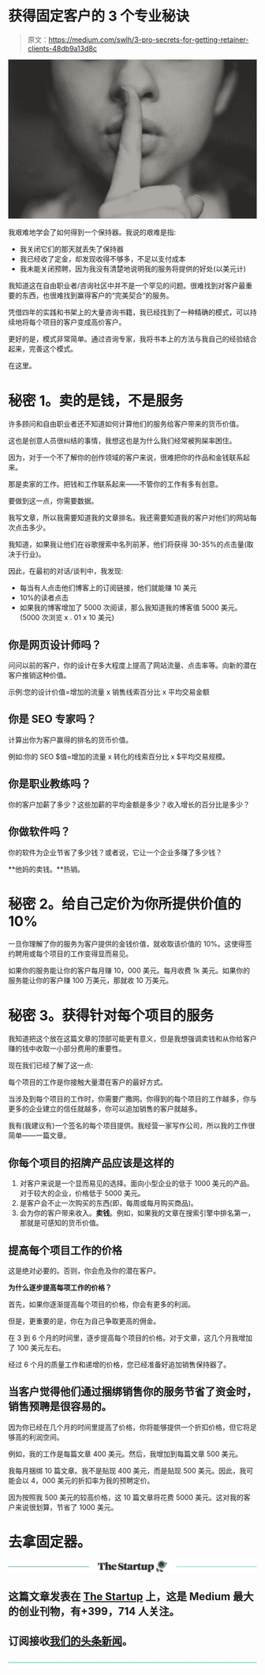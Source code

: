 # 获得固定客户的 3 个专业秘诀

> 原文：<https://medium.com/swlh/3-pro-secrets-for-getting-retainer-clients-48db9a13d8c>

![](img/72def74d107bfb9d29b978daca38690b.png)

我艰难地学会了如何得到一个保持器。我说的艰难是指:

*   我关闭它们的那天就丢失了保持器
*   我已经收了定金，却发现收得不够多，不足以支付成本
*   我未能关闭预聘，因为我没有清楚地说明我的服务将提供的好处(以美元计)

我知道这在自由职业者/咨询社区中并不是一个罕见的问题。很难找到对客户最重要的东西，也很难找到赢得客户的“完美契合”的服务。

凭借四年的实践和书架上的大量咨询书籍，我已经找到了一种精确的模式，可以持续地将每个项目的客户变成高价客户。

更好的是，模式非常简单。通过咨询专家，我将书本上的方法与我自己的经验结合起来，完善这个模式。

在这里。

# 秘密 1。卖的是钱，不是服务

许多顾问和自由职业者还不知道如何计算他们的服务给客户带来的货币价值。

这也是创意人员很纠结的事情，我想这也是为什么我们经常被狗屎率困住。

因为，对于一个不了解你的创作领域的客户来说，很难把你的作品和金钱联系起来。

那是卖家的工作。把钱和工作联系起来——不管你的工作有多有创意。

要做到这一点，你需要数据。

我写文章，所以我需要知道我的文章排名。我还需要知道我的客户对他们的网站每次点击多少。

我知道，如果我让他们在谷歌搜索中名列前茅，他们将获得 30-35%的点击量(取决于行业)。

因此，在最初的对话/谈判中，我发现:

*   每当有人点击他们博客上的订阅链接，他们就能赚 10 美元
*   10%的读者点击
*   如果我的博客增加了 5000 次阅读，那么我知道我的博客值 5000 美元。(5000 次浏览 x . 01 x 10 美元)

## 你是网页设计师吗？

问问以前的客户，你的设计在多大程度上提高了网站流量、点击率等。向新的潜在客户推销这种价值。

示例:您的设计价值=增加的流量 x 销售线索百分比 x 平均交易金额

## 你是 SEO 专家吗？

计算出你为客户赢得的排名的货币价值。

例如:你的 SEO $值=增加的流量 x 转化的线索百分比 x $平均交易规模。

## 你是职业教练吗？

你的客户加薪了多少？这些加薪的平均金额是多少？收入增长的百分比是多少？

## 你做软件吗？

你的软件为企业节省了多少钱？或者说，它让一个企业多赚了多少钱？

**他妈的卖钱。**热销。

# 秘密 2。给自己定价为你所提供价值的 10%

一旦你理解了你的服务为客户提供的金钱价值，就收取该价值的 10%。这使得签约聘用或每个项目的工作变得显而易见。

如果你的服务能让你的客户每月赚 10，000 美元。每月收费 1k 美元。如果你的服务能让你的客户赚 100 万美元，那就收 10 万美元。

# 秘密 3。获得针对每个项目的服务

我知道把这个放在这篇文章的顶部可能更有意义，但是我想强调卖钱和从你给客户赚的钱中收取一小部分费用的重要性。

现在我们已经了解了这一点:

每个项目的工作是你接触大量潜在客户的最好方式。

当涉及到每个项目的工作时，你需要广撒网。你得到的每个项目的工作越多，你与更多的企业建立的信任就越多，你可以追加销售的客户就越多。

我有(我建议有)一个签名的每个项目提供。我经营一家写作公司，所以我的工作很简单——一篇文章。

## **你每个项目的招牌产品应该是这样的**

1.  对客户来说是一个显而易见的选择。面向小型企业的低于 1000 美元的产品。对于较大的企业，价格低于 5000 美元。
2.  是客户会不止一次购买的东西(即，每周或每月购买商品)。
3.  会为你的客户带来收入。**卖钱**。例如，如果我的文章在搜索引擎中排名第一，那就是可感知的货币价值。

## 提高每个项目工作的价格

这是绝对必要的。否则，你会危及你的潜在客户。

**为什么逐步提高每项工作的价格？**

首先，如果你逐渐提高每个项目的价格，你会有更多的利润。

但是，更重要的是，你在为自己争取更高的佣金。

在 3 到 6 个月的时间里，逐步提高每个项目的价格。对于文章，这几个月我增加了 100 美元左右。

经过 6 个月的质量工作和递增的价格，您已经准备好追加销售保持器了。

## 当客户觉得他们通过捆绑销售你的服务节省了资金时，销售预聘是很容易的。

因为你已经在几个月的时间里提高了价格，你将能够提供一个折扣价格，但它将足够高的利润空间。

例如，我的工作是每篇文章 400 美元。然后，我增加到每篇文章 500 美元。

我每月捆绑 10 篇文章。我不是贴现 400 美元，而是贴现 500 美元。因此，我可能会以 4，000 美元的折扣率为我的预聘定价。

因为按照我 500 美元的较高价格，这 10 篇文章将花费 5000 美元。这对我的客户来说很划算，节省了 1000 美元。

# 去拿固定器。

[![](img/308a8d84fb9b2fab43d66c117fcc4bb4.png)](https://medium.com/swlh)

## 这篇文章发表在 [The Startup](https://medium.com/swlh) 上，这是 Medium 最大的创业刊物，有+399，714 人关注。

## 订阅接收[我们的头条新闻](http://growthsupply.com/the-startup-newsletter/)。

[![](img/b0164736ea17a63403e660de5dedf91a.png)](https://medium.com/swlh)